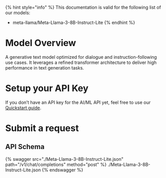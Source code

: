 [#references:start]: <> ({ "template": "openapi" })
{% hint style="info" %}
This documentation is valid for the following list of our models:
* meta-llama/Meta-Llama-3-8B-Instruct-Lite
{% endhint %}

# Model Overview
A generative text model optimized for dialogue and instruction-following use cases. It leverages a refined transformer architecture to deliver high performance in text generation tasks.

# Setup your API Key
If you don’t have an API key for the AI/ML API yet, feel free to use our [Quickstart guide](https://docs.aimlapi.com/quickstart/setting-up).

# Submit a request
## API Schema
{% swagger src="./Meta-Llama-3-8B-Instruct-Lite.json" path="/v1/chat/completions" method="post" %}
./Meta-Llama-3-8B-Instruct-Lite.json
{% endswagger %}

[#references:end]: <> ({})